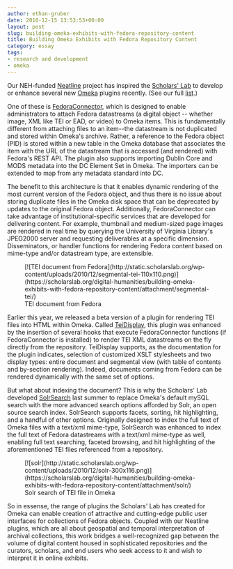 ```yaml
---
author: ethan-gruber
date: 2010-12-15 13:53:53+00:00
layout: post
slug: building-omeka-exhibits-with-fedora-repository-content
title: Building Omeka Exhibits with Fedora Repository Content
category: essay
tags:
- research and development
- omeka
---
```


Our NEH-funded [Neatline](https://scholarslab.org/projects/neatline/) project has inspired the [Scholars' Lab](http://library.virginia.edu) to develop or enhance several new [Omeka](http://www.omeka.org) plugins recently. (See our full [list](https://scholarslab.org/projects/omeka-plugins/).)

One of these is [FedoraConnector](http://omeka.org/codex/Plugins/FedoraConnector), which is designed to enable administrators to attach Fedora datastreams (a digital object -- whether image, XML like TEI or EAD, or video) to Omeka items.  This is fundamentally different from attaching files to an item--the datastream is not duplicated and stored within Omeka's archive.  Rather, a reference to the Fedora object (PID) is stored within a new table in the Omeka database that associates the item with the URL of the datastream that is accessed (and rendered) with Fedora's REST API.  The plugin also supports importing Dublin Core and MODS metadata into the DC Element Set in Omeka.  The importers can be extended to map from any metadata standard into DC.

The benefit to this architecture is that it enables dynamic rendering of the most current version of the Fedora object, and thus there is no issue about storing duplicate files in the Omeka disk space that can be deprecated by updates to the original Fedora object.  Additionally, FedoraConnector can take advantage of institutional-specific services that are developed for delivering content.  For example, thumbnail and medium-sized page images are rendered in real time by querying the University of Virginia Library's JPEG2000 server and requesting deliverables at a specific dimension.  Disseminators, or handler functions for rendering Fedora content based on mime-type and/or datastream type, are extensible.

<figure>
  [![TEI document from Fedora](http://static.scholarslab.org/wp-content/uploads/2010/12/segmental-tei-110x110.png)](https://scholarslab.org/digital-humanities/building-omeka-exhibits-with-fedora-repository-content/attachment/segmental-tei/)
  <figcaption>
TEI document from Fedora
</figcaption>

</figure>

Earlier this year, we released a beta version of a plugin for rendering TEI files into HTML within Omeka.  Called [TeiDisplay](http://omeka.org/codex/Plugins/TeiDisplay), this plugin was enhanced by the insertion of several hooks that execute FedoraConnector functions (if FedoraConnector is installed) to render TEI XML datastreams on the fly directly from the repository.  TeiDisplay supports, as the documentation for the plugin indicates, selection of customized XSLT stylesheets and two display types: entire document and segmental view (with table of contents and by-section rendering).  Indeed, documents coming from Fedora can be rendered dynamically with the same set of options.

But what about indexing the document?  This is why the Scholars' Lab developed [SolrSearch](http://omeka.org/codex/Plugins/SolrSearch) last summer to replace Omeka's default mySQL search with the more advanced search options afforded by Solr, an open source search index.  SolrSearch supports facets, sorting, hit highlighting, and a handful of other options.  Originally designed to index the full text of Omeka files with a text/xml mime-type, SolrSearch was enhanced to index the full text of Fedora datastreams with a text/xml mime-type as well, enabling full text searching, faceted browsing, and hit highlighting of the aforementioned TEI files referenced from a repository.

<figure>
  [![solr](http://static.scholarslab.org/wp-content/uploads/2010/12/solr-300x116.png)](https://scholarslab.org/digital-humanities/building-omeka-exhibits-with-fedora-repository-content/attachment/solr/)
  <figcaption>
Solr search of TEI file in Omeka
</figcaption>

</figure>

So in essense, the range of plugins the Scholars' Lab has created for Omeka can enable creation of attractive and cutting-edge public user interfaces for collections of Fedora objects.  Coupled with our Neatline plugins, which are all about geospatial and temporal interpretation of archival collections, this work bridges a well-recognized gap between the  volume of digital content housed in sophisticated repositories and the curators, scholars, and end users who seek access to it and wish to interpret it in online exhibits.
